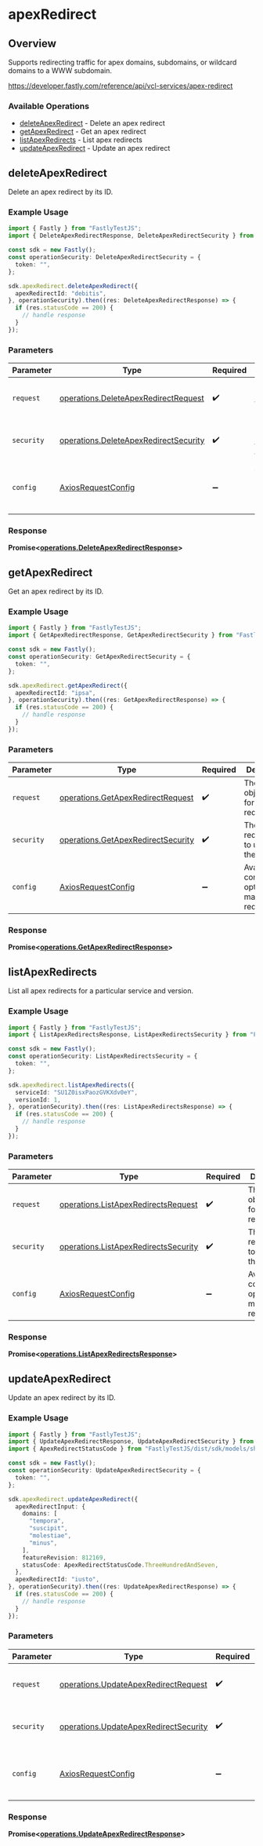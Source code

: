 # apexRedirect

## Overview

Supports redirecting traffic for apex domains, subdomains, or wildcard domains to a WWW subdomain.

<https://developer.fastly.com/reference/api/vcl-services/apex-redirect>
### Available Operations

* [deleteApexRedirect](#deleteapexredirect) - Delete an apex redirect
* [getApexRedirect](#getapexredirect) - Get an apex redirect
* [listApexRedirects](#listapexredirects) - List apex redirects
* [updateApexRedirect](#updateapexredirect) - Update an apex redirect

## deleteApexRedirect

Delete an apex redirect by its ID.

### Example Usage

```typescript
import { Fastly } from "FastlyTestJS";
import { DeleteApexRedirectResponse, DeleteApexRedirectSecurity } from "FastlyTestJS/dist/sdk/models/operations";

const sdk = new Fastly();
const operationSecurity: DeleteApexRedirectSecurity = {
  token: "",
};

sdk.apexRedirect.deleteApexRedirect({
  apexRedirectId: "debitis",
}, operationSecurity).then((res: DeleteApexRedirectResponse) => {
  if (res.statusCode == 200) {
    // handle response
  }
});
```

### Parameters

| Parameter                                                                                      | Type                                                                                           | Required                                                                                       | Description                                                                                    |
| ---------------------------------------------------------------------------------------------- | ---------------------------------------------------------------------------------------------- | ---------------------------------------------------------------------------------------------- | ---------------------------------------------------------------------------------------------- |
| `request`                                                                                      | [operations.DeleteApexRedirectRequest](../../models/operations/deleteapexredirectrequest.md)   | :heavy_check_mark:                                                                             | The request object to use for the request.                                                     |
| `security`                                                                                     | [operations.DeleteApexRedirectSecurity](../../models/operations/deleteapexredirectsecurity.md) | :heavy_check_mark:                                                                             | The security requirements to use for the request.                                              |
| `config`                                                                                       | [AxiosRequestConfig](https://axios-http.com/docs/req_config)                                   | :heavy_minus_sign:                                                                             | Available config options for making requests.                                                  |


### Response

**Promise<[operations.DeleteApexRedirectResponse](../../models/operations/deleteapexredirectresponse.md)>**


## getApexRedirect

Get an apex redirect by its ID.

### Example Usage

```typescript
import { Fastly } from "FastlyTestJS";
import { GetApexRedirectResponse, GetApexRedirectSecurity } from "FastlyTestJS/dist/sdk/models/operations";

const sdk = new Fastly();
const operationSecurity: GetApexRedirectSecurity = {
  token: "",
};

sdk.apexRedirect.getApexRedirect({
  apexRedirectId: "ipsa",
}, operationSecurity).then((res: GetApexRedirectResponse) => {
  if (res.statusCode == 200) {
    // handle response
  }
});
```

### Parameters

| Parameter                                                                                | Type                                                                                     | Required                                                                                 | Description                                                                              |
| ---------------------------------------------------------------------------------------- | ---------------------------------------------------------------------------------------- | ---------------------------------------------------------------------------------------- | ---------------------------------------------------------------------------------------- |
| `request`                                                                                | [operations.GetApexRedirectRequest](../../models/operations/getapexredirectrequest.md)   | :heavy_check_mark:                                                                       | The request object to use for the request.                                               |
| `security`                                                                               | [operations.GetApexRedirectSecurity](../../models/operations/getapexredirectsecurity.md) | :heavy_check_mark:                                                                       | The security requirements to use for the request.                                        |
| `config`                                                                                 | [AxiosRequestConfig](https://axios-http.com/docs/req_config)                             | :heavy_minus_sign:                                                                       | Available config options for making requests.                                            |


### Response

**Promise<[operations.GetApexRedirectResponse](../../models/operations/getapexredirectresponse.md)>**


## listApexRedirects

List all apex redirects for a particular service and version.

### Example Usage

```typescript
import { Fastly } from "FastlyTestJS";
import { ListApexRedirectsResponse, ListApexRedirectsSecurity } from "FastlyTestJS/dist/sdk/models/operations";

const sdk = new Fastly();
const operationSecurity: ListApexRedirectsSecurity = {
  token: "",
};

sdk.apexRedirect.listApexRedirects({
  serviceId: "SU1Z0isxPaozGVKXdv0eY",
  versionId: 1,
}, operationSecurity).then((res: ListApexRedirectsResponse) => {
  if (res.statusCode == 200) {
    // handle response
  }
});
```

### Parameters

| Parameter                                                                                    | Type                                                                                         | Required                                                                                     | Description                                                                                  |
| -------------------------------------------------------------------------------------------- | -------------------------------------------------------------------------------------------- | -------------------------------------------------------------------------------------------- | -------------------------------------------------------------------------------------------- |
| `request`                                                                                    | [operations.ListApexRedirectsRequest](../../models/operations/listapexredirectsrequest.md)   | :heavy_check_mark:                                                                           | The request object to use for the request.                                                   |
| `security`                                                                                   | [operations.ListApexRedirectsSecurity](../../models/operations/listapexredirectssecurity.md) | :heavy_check_mark:                                                                           | The security requirements to use for the request.                                            |
| `config`                                                                                     | [AxiosRequestConfig](https://axios-http.com/docs/req_config)                                 | :heavy_minus_sign:                                                                           | Available config options for making requests.                                                |


### Response

**Promise<[operations.ListApexRedirectsResponse](../../models/operations/listapexredirectsresponse.md)>**


## updateApexRedirect

Update an apex redirect by its ID.

### Example Usage

```typescript
import { Fastly } from "FastlyTestJS";
import { UpdateApexRedirectResponse, UpdateApexRedirectSecurity } from "FastlyTestJS/dist/sdk/models/operations";
import { ApexRedirectStatusCode } from "FastlyTestJS/dist/sdk/models/shared";

const sdk = new Fastly();
const operationSecurity: UpdateApexRedirectSecurity = {
  token: "",
};

sdk.apexRedirect.updateApexRedirect({
  apexRedirectInput: {
    domains: [
      "tempora",
      "suscipit",
      "molestiae",
      "minus",
    ],
    featureRevision: 812169,
    statusCode: ApexRedirectStatusCode.ThreeHundredAndSeven,
  },
  apexRedirectId: "iusto",
}, operationSecurity).then((res: UpdateApexRedirectResponse) => {
  if (res.statusCode == 200) {
    // handle response
  }
});
```

### Parameters

| Parameter                                                                                      | Type                                                                                           | Required                                                                                       | Description                                                                                    |
| ---------------------------------------------------------------------------------------------- | ---------------------------------------------------------------------------------------------- | ---------------------------------------------------------------------------------------------- | ---------------------------------------------------------------------------------------------- |
| `request`                                                                                      | [operations.UpdateApexRedirectRequest](../../models/operations/updateapexredirectrequest.md)   | :heavy_check_mark:                                                                             | The request object to use for the request.                                                     |
| `security`                                                                                     | [operations.UpdateApexRedirectSecurity](../../models/operations/updateapexredirectsecurity.md) | :heavy_check_mark:                                                                             | The security requirements to use for the request.                                              |
| `config`                                                                                       | [AxiosRequestConfig](https://axios-http.com/docs/req_config)                                   | :heavy_minus_sign:                                                                             | Available config options for making requests.                                                  |


### Response

**Promise<[operations.UpdateApexRedirectResponse](../../models/operations/updateapexredirectresponse.md)>**

